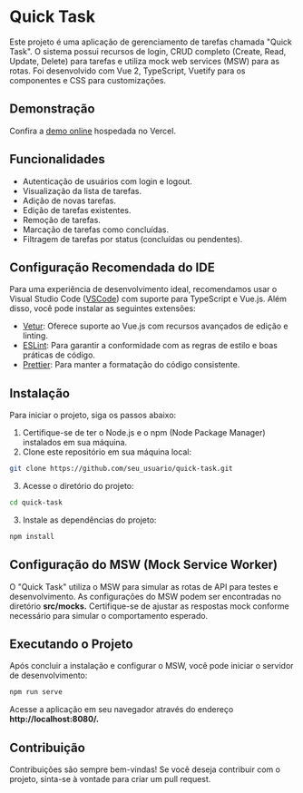 # Quick Task

Este projeto é uma aplicação de gerenciamento de tarefas chamada "Quick Task". O sistema possui recursos de login, CRUD completo (Create, Read, Update, Delete) para tarefas e utiliza mock web services (MSW) para as rotas. Foi desenvolvido com Vue 2, TypeScript, Vuetify para os componentes e CSS para customizações.

## Demonstração

Confira a [demo online](https://quick-task-gamma.vercel.app/) hospedada no Vercel.

## Funcionalidades

- Autenticação de usuários com login e logout.
- Visualização da lista de tarefas.
- Adição de novas tarefas.
- Edição de tarefas existentes.
- Remoção de tarefas.
- Marcação de tarefas como concluídas.
- Filtragem de tarefas por status (concluídas ou pendentes).

## Configuração Recomendada do IDE

Para uma experiência de desenvolvimento ideal, recomendamos usar o Visual Studio Code ([VSCode](https://code.visualstudio.com/)) com suporte para TypeScript e Vue.js. Além disso, você pode instalar as seguintes extensões:

- [Vetur](https://marketplace.visualstudio.com/items?itemName=octref.vetur): Oferece suporte ao Vue.js com recursos avançados de edição e linting.
- [ESLint](https://marketplace.visualstudio.com/items?itemName=dbaeumer.vscode-eslint): Para garantir a conformidade com as regras de estilo e boas práticas de código.
- [Prettier](https://marketplace.visualstudio.com/items?itemName=esbenp.prettier-vscode): Para manter a formatação do código consistente.

## Instalação

Para iniciar o projeto, siga os passos abaixo:

1. Certifique-se de ter o Node.js e o npm (Node Package Manager) instalados em sua máquina.
2. Clone este repositório em sua máquina local:

```sh
git clone https://github.com/seu_usuario/quick-task.git
```

3. Acesse o diretório do projeto:
```sh
cd quick-task
```

3. Instale as dependências do projeto:
```sh
npm install
```

## Configuração do MSW (Mock Service Worker)

O "Quick Task" utiliza o MSW para simular as rotas de API para testes e desenvolvimento. As configurações do MSW podem ser encontradas no diretório **src/mocks.** Certifique-se de ajustar as respostas mock conforme necessário para simular o comportamento esperado.

## Executando o Projeto

Após concluir a instalação e configurar o MSW, você pode iniciar o servidor de desenvolvimento:
```sh
npm run serve
```
Acesse a aplicação em seu navegador através do endereço **http://localhost:8080/.**

## Contribuição

Contribuições são sempre bem-vindas! Se você deseja contribuir com o projeto, sinta-se à vontade para criar um pull request.
